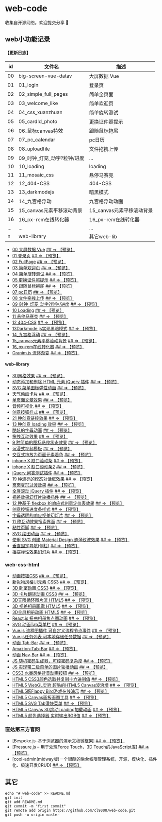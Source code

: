 # web-code

收集自开源网络，欢迎提交分享 🎉

## web小功能记录

#### 【更新日志】

| id | 文件名 | 描述 |
| --- | --- | --
| 00 | big-screen-vue-datav | 大屏数据 Vue|
| 01 | 01_login | 登录页 |
| 02 | 02_simple_full_pages | 简单全页面 |
| 03 | 03_welcome_like | 简单欢迎页 |
| 04 | 04_css_xuanzhuan | 简单旋转测试 |
| 05 | 05_cardId_photo | 更换证件照提示 |
| 06 | 06_鼠标canvas特效 | 跟随鼠标拖尾 |
| 07 | 07_pc_calendar | pc日历 |
| 08 | 08_uploadfile | 文件拖拽上传 |
| 09 | 09_时钟_灯笼_动字?粒钟/进度 | ... |
| 10 | 10_loading | loading |
| 11 | 11_mosaic_css | 悬停马赛克 |
| 12 | 12_404-CSS | 404-CSS |
| 13 | 13_darkmodejs | 暗黑模式 |
| 14 | 14_九宫格浮动 | 九宫格浮动动画 |
| 15 | 15_canvas元素平移滚动背景 | 15_canvas元素平移滚动背景 |
| 16 | 16_px-rem在线转化器 | 16_px-rem在线转化器 |
| ... | ... | ... |
| n | web-library | 其它web-lib |



* [00 大屏数据 Vue](big-screen-vue-datav ) <a href="http://cl9000.gitee.io/web-code/big-screen-vue-datav/"> ## => 【预览】</a>
* [01 登录页](01_login) <a href="http://cl9000.gitee.io/web-code/01_login/"> ## => 【预览】</a>
* [02 FullPage](02_simple_full_pages) <a href="http://cl9000.gitee.io/web-code/02_simple_full_pages/"> ## => 【预览】</a>
* [03 简单欢迎页](03_welcome_like) <a href="http://cl9000.gitee.io/web-code/03_welcome_like/"> ## => 【预览】</a>
* [04 简单旋转测试](04_css_xuanzhuan) <a href="http://cl9000.gitee.io/web-code/04_css_xuanzhuan/"> ## => 【预览】</a>
* [05 更换证件照提示](05_cardId_photo) <a href="http://cl9000.gitee.io/web-code/05_cardId_photo/"> ## => 【预览】</a>
* [06 跟随鼠标拖尾](06_鼠标canvas特效) <a href="http://cl9000.gitee.io/web-code/06_鼠标canvas特效/"> ## => 【预览】</a>
* [07 pc日历](07_pc_calendar) <a href="http://cl9000.gitee.io/web-code/07_pc_calendar/"> ## => 【预览】</a>
* [08 文件拖拽上传](08_uploadfile) <a href="http://cl9000.gitee.io/web-code/08_uploadfile/"> ## => 【预览】</a>
* [09_时钟_灯笼_动字?粒钟/进度](09_时钟_灯笼_动字?粒钟/进度) <a href="http://cl9000.gitee.io/web-code/web-library/3DGridEffect/"> ## => 【预览】</a>
* [10 Loading](10_loading) <a href="http://cl9000.gitee.io/web-code/10_loading/"> ## => 【预览】</a>
* [11 悬停马赛克](11_mosaic_css) <a href="http://cl9000.gitee.io/web-code/11_mosaic_css/"> ## => 【预览】</a>
* [12 404-CSS](12_404-CSS) <a href="http://cl9000.gitee.io/web-code/12_404-CSS/"> ## => 【预览】</a>
* [13Darkmode.js实现黑暗模式](13_darkmodejs) <a href="http://cl9000.gitee.io/web-code/13_darkmodejs/"> ## => 【预览】</a>
* [14_九宫格浮动](14_九宫格浮动) <a href="http://cl9000.gitee.io/web-code/14_九宫格浮动/"> ## => 【预览】</a>
* [15_canvas元素平移滚动背景](15_canvas元素平移滚动背景) <a href="http://cl9000.gitee.io/web-code/15_canvas元素平移滚动背景/"> ## => 【预览】</a>
* [16_px-rem在线转化器](16_px-rem在线转化器) <a href="http://cl9000.gitee.io/web-code/16_px-rem在线转化器/"> ## => 【预览】</a>
* [Granim.js 流体渐变](granim.js) <a href="https://sarcadass.github.io/granim.js/"> ## => 【预览】</a>

#### web-library
* [3D网格效果](web-library/3DGridEffect) <a href="http://cl9000.gitee.io/web-code/web-library/3DGridEffect/"> ## => 【预览】</a>
* [动态添加和删除 HTML 元素 jQuery 插件](web-library/addel) <a href="http://cl9000.gitee.io/web-code/web-library/addel/"> ## => 【预览】</a>
* [SVG 菜单图标弹性动画](web-library/AnimatedMenuIcon) <a href="http://cl9000.gitee.io/web-code/web-library/AnimatedMenuIcon/"> ## => 【预览】</a>
* [天气动画卡片](web-library/AnimatedWeatherCards) <a href="http://cl9000.gitee.io/web-code/web-library/AnimatedWeatherCards/"> ## => 【预览】</a>
* [单页面文章效果](web-library/ArticleIntroEffects) <a href="http://cl9000.gitee.io/web-code/web-library/ArticleIntroEffects/"> ## => 【预览】</a>
* [音频可视化](web-library/AudioVisualizers) <a href="http://cl9000.gitee.io/web-code/web-library/AudioVisualizers/"> ## => 【预览】</a>
* [创意按钮样式](web-library/CreativeButtons) <a href="http://cl9000.gitee.io/web-code/web-library/CreativeButtons/"> ## => 【预览】</a>
* [21 种创意链接效果](web-library/CreativeLinkEffects) <a href="http://cl9000.gitee.io/web-code/web-library/CreativeLinkEffects/"> ## => 【预览】</a>
* [13 种创意 loading 效果](web-library/CreativeLoadingEffects) <a href="http://cl9000.gitee.io/web-code/web-library/CreativeLoadingEffects/"> ## => 【预览】</a>
* [酷炫的字母动画](web-library/DecorativeLetterAnimations) <a href="http://cl9000.gitee.io/web-code/web-library/DecorativeLetterAnimations/"> ## => 【预览】</a>
* [拖拽互动效果](web-library/DragDropInteractions) <a href="http://cl9000.gitee.io/web-code/web-library/DragDropInteractions/"> ## => 【预览】</a>
* [9 种简单的图标悬停状态效果](web-library/IconHoverEffects) <a href="http://cl9000.gitee.io/web-code/web-library/IconHoverEffects/"> ## => 【预览】</a>
* [沉浸式视频模板](web-library/immersive-video-template) <a href="http://cl9000.gitee.io/web-code/web-library/immersive-video-template/"> ## => 【预览】</a>
* [交互式拖放为页面元素着色](web-library/InteractiveColoringConcept) <a href="http://cl9000.gitee.io/web-code/web-library/InteractiveColoringConcept/"> ## => 【预览】</a>
* [iphone X 缺口滚动条](web-library/iphone-notch-scroll) <a href="http://cl9000.gitee.io/web-code/web-library/iphone-notch-scroll/"> ## => 【预览】</a>
* [iphone X 缺口滚动条2](web-library/iphone-notch-scroll-2) <a href="http://cl9000.gitee.io/web-code/web-library/iphone-notch-scroll-2/"> ## => 【预览】</a>
* [jQuery 问答测试插件](web-library/jQuery-Quiz) <a href="http://cl9000.gitee.io/web-code/web-library/jQuery-Quiz/"> ## => 【预览】</a>
* [19 种漂亮的模态对话框效果](web-library/ModalWindowEffects) <a href="http://cl9000.gitee.io/web-code/web-library/ModalWindowEffects/"> ## => 【预览】</a>
* [页面变形过渡效果](web-library/MorphingPageTransition) <a href="http://cl9000.gitee.io/web-code/web-library/MorphingPageTransition/"> ## => 【预览】</a>
* [全屏滚动 jQuery 插件](web-library/pagePiling.js) <a href="http://cl9000.gitee.io/web-code/web-library/pagePiling.js/"> ## => 【预览】</a>
* [视差效果幻灯片轮播插件](web-library/parallax-Flickity) <a href="http://cl9000.gitee.io/web-code/web-library/parallax-Flickity/"> ## => 【预览】</a>
* [12 种基于 flexbox 的响应式创意定价表效果](web-library/PricingTablesInspiration) <a href="http://cl9000.gitee.io/web-code/web-library/PricingTablesInspiration/"> ## => 【预览】</a>
* [创意按钮进度条样式](web-library/ProgressButtonStyles) <a href="http://cl9000.gitee.io/web-code/web-library/ProgressButtonStyles/"> ## => 【预览】</a>
* [字母透明的响应视差幻灯片](web-library/ResponsiveParallaxDrag-Slider) <a href="http://cl9000.gitee.io/web-code/web-library/ResponsiveParallaxDrag-Slider/"> ## => 【预览】</a>
* [11 种互动效果搜索界面](web-library/SearchUIEffects) <a href="http://cl9000.gitee.io/web-code/web-library/SearchUIEffects/"> ## => 【预览】</a>
* [粘性页脚](web-library/sticky-footers) <a href="http://cl9000.gitee.io/web-code/web-library/sticky-footers/"> ## => 【预览】</a>
* [SVG 绘图动画](web-library/SVGDrawingAnimation) <a href="http://cl9000.gitee.io/web-code/web-library/SVGDrawingAnimation/"> ## => 【预览】</a>
* [使用 SVG 创建 Material Design 涟漪纹波效果](web-library/svgripples) <a href="http://cl9000.gitee.io/web-code/web-library/svgripples/"> ## => 【预览】</a>
* [垂直固定导航(侧栏)](web-library/vertical-fixed-navigation) <a href="http://cl9000.gitee.io/web-code/web-library/vertical-fixed-navigation/"> ## => 【预览】</a>
* [摇摆弹性效果幻灯片](web-library/WobblySlideshowEffect) <a href="http://cl9000.gitee.io/web-code/web-library/WobblySlideshowEffect/"> ## => 【预览】</a>

### web-css-html
* [动画按钮CSS](web-css-html/css3-animated-buttons) <a href="http://cl9000.gitee.io/web-code/web-css-html/css3-animated-buttons/"> ## => 【预览】</a>
* [新拟物风格UI元素 CSS3](web-css-html/css3-neumorphic-elements) <a href="http://cl9000.gitee.io/web-code/web-css-html/css3-neumorphic-elements/"> ## => 【预览】</a>
* [3D 卧室动画 CSS3](web-css-html/css3-3d-bedroom) <a href="http://cl9000.gitee.io/web-code/web-css-html/css3-3d-bedroom/"> ## => 【预览】</a>
* [3D 卡片翻转动画 CSS3](web-css-html/css3-3d-card-rotate) <a href="http://cl9000.gitee.io/web-code/web-css-html/css3-3d-card-rotate/"> ## => 【预览】</a>
* [3D无限循环图片流 HTML5](web-css-html/html5-3d-infinite-flow) <a href="http://cl9000.gitee.io/web-code/web-css-html/html5-3d-infinite-flow/"> ## => 【预览】</a>
* [3D 视差相册画廊 HTML5](web-css-html/html5-3d-parallax-photos) <a href="http://cl9000.gitee.io/web-code/web-css-html/html5-3d-parallax-photos/"> ## => 【预览】</a>
* [3D全屏相册动画 HTML5](web-css-html/html5-3d-slider) <a href="http://cl9000.gitee.io/web-code/web-css-html/html5-3d-slider/"> ## => 【预览】</a>
* [React.js 扭曲相册焦点图动画](web-css-html/react-js-image-slider) <a href="http://cl9000.gitee.io/web-code/web-css-html/react-js-image-slider/"> ## => 【预览】</a>
* [SVG 动画Tab菜单栏](web-css-html/svg-animated-tab-menu) <a href="http://cl9000.gitee.io/web-code/web-css-html/svg-animated-tab-menu/"> ## => 【预览】</a>
* [Vue.js 流程图插件 可自定义流程节点事件](web-css-html/vue-js-flow-chart) <a href="http://cl9000.gitee.io/web-code/web-css-html/vue-js-flow-chart/"> ## => 【预览】</a>
* [Vue.js任务列表 可本地存储任务数据](web-css-html/vue-js-todo-list) <a href="http://cl9000.gitee.io/web-code/web-css-html/vue-js-todo-list/"> ## => 【预览】</a>
* [动画 Tab-Bar](web-css-html/animated-tab-bar_v2.0) <a href="http://cl9000.gitee.io/web-code/web-css-html/animated-tab-bar_v2.0/"> ## => 【预览】</a>
* [Amazion-Tab-Bar](web-css-html/amazion-tab-bar) <a href="http://cl9000.gitee.io/web-code/web-css-html/amazion-tab-bar/"> ## => 【预览】</a>
* [动画 Nav-Bar](web-css-html/aNavigation-Bar) <a href="http://cl9000.gitee.io/web-code/web-css-html/Navigation-Bar/"> ## => 【预览】</a>
* [JS 随机密码生成器，可控密码复杂度](web-css-html/js-passwd-generator) <a href="http://cl9000.gitee.io/web-code/web-css-html/js-passwd-generator/"> ## => 【预览】</a>
* [JS 实现带二级菜单的图片轮播动画](web-css-html/js-image-player-menu) <a href="http://cl9000.gitee.io/web-code/web-css-html/js-image-player-menu/"> ## => 【预览】</a>
* [CSS3 水墨风格背景动画按钮](web-css-html/css3-ink-button) <a href="http://cl9000.gitee.io/web-code/web-css-html/css3-ink-button/"> ## => 【预览】</a>
* [HTML5 CSS3颜色选取并复制十六进制值](web-css-html/html5-css3-color-copy) <a href="http://cl9000.gitee.io/web-code/web-css-html/html5-css3-color-copy/"> ## => 【预览】</a>
* [HTML5 WebGL实验 超酷的HTML5 Canvas波浪墙](web-css-html/voxels-liquid) <a href="http://cl9000.gitee.io/web-code/web-css-html/voxels-liquid/"> ## => 【预览】</a>
* [HTML5版Flappy Bird游戏在线演示](web-css-html/html5-flappy-bird) <a href="http://cl9000.gitee.io/web-code/web-css-html/html5-flappy-bird/"> ## => 【预览】</a>
* [HTML5 Canvas画板画图工具](web-css-html/html5-canvas-drawing) <a href="http://cl9000.gitee.io/web-code/web-css-html/html5-canvas-drawing/"> ## => 【预览】</a>
* [HTML5 SVG Tab滑块菜单](web-css-html/html5-svg-tab-slider) <a href="http://cl9000.gitee.io/web-code/web-css-html/html5-svg-tab-slider/"> ## => 【预览】</a>
* [HTML5 Canvas 3D跳动Loading加载动画](web-css-html/html5-canvas-3d-loading) <a href="http://cl9000.gitee.io/web-code/web-css-html/html5-canvas-3d-loading/"> ## => 【预览】</a>
* [HTML5 颜色选择器 实时输出RGB值](web-css-html/html5-color-picker-rgb) <a href="http://cl9000.gitee.io/web-code/web-css-html/html5-color-picker-rgb/"> ## => 【预览】</a>





### 直达第三方官网
* [Bespoke.js–基于浏览器的演示文稿微框架] <a href="http://markdalgleish.com/projects/bespoke.js/"> ## => 【预览】</a>
* [Pressure.js – 用于处理Force Touch，3D Touch的JavaScript库] <a href="https://pressurejs.com/"> ## => 【预览】</a> 
* [cool-admin(midway版)一个很酷的后台权限管理系统，开源，模块化、插件化、极速开发CRUD] <a href="https://gitee.com/cl9000/cool-admin-midway"> ## => 【预览】</a> 





## 其它
```
echo "# web-code" >> README.md
git init
git add README.md
git commit -m "first commit"
git remote add origin https://github.com/cl9000/web-code.git
git push -u origin master
```
